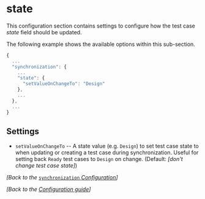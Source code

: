 # state

This configuration section contains settings to configure how the test case _state_ field should be updated.

The following example shows the available options within this sub-section.

```javascript
{
  ...
  "synchronization": {
    ...
    "state": {
      "setValueOnChangeTo": "Design"
    },
    ...
  },
  ...
}
```

## Settings

* `setValueOnChangeTo` -- A state value \(e.g. `Design`\) to set test case state to when updating or creating a test case during synchronization. Useful for setting back `Ready` test cases to `Design` on change. \(Default: _\[don't change test case state\]_\)

_\[Back to the_ [`synchronization` _Configuration_](./)_\]_

_\[Back to the_ [_Configuration guide_](../)_\]_


